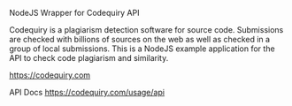 NodeJS Wrapper for Codequiry API 

Codequiry is a plagiarism detection software for source code. Submissions are checked with billions of sources on the web as well as checked in a group of local submissions. This is a NodeJS example application for the API to check code plagiarism and similarity.

https://codequiry.com

API Docs
https://codequiry.com/usage/api
